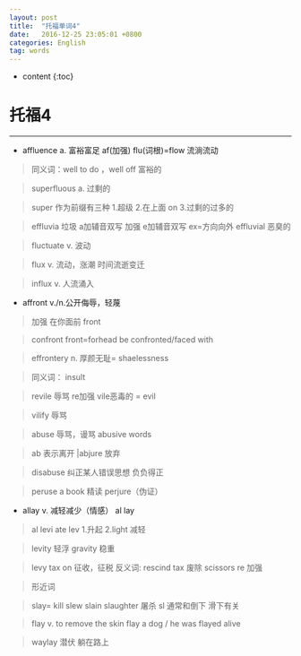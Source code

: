```yaml
---
layout: post
title:  "托福单词4"
date:   2016-12-25 23:05:01 +0800
categories: English
tag: words
---
```


* content
{:toc}






# 托福4


---

* affluence  a. 富裕富足 af(加强) flu(词根)=flow 流淌流动
    
> 同义词：well to do ，well off 富裕的

> superfluous a. 过剩的 
    
> super 作为前缀有三种 1.超级 2.在上面 on 3.过剩的过多的  
    
> effluvia  垃圾  a加辅音双写 加强  e加辅音双写 ex=方向向外  effluvial 恶臭的

> fluctuate v. 波动

> flux v. 流动，涨潮 时间流逝变迁

> influx v. 人流涌入

* affront v./n.公开侮辱，轻蔑

> 加强  在你面前 front

> confront    front=forhead  be confronted/faced with

> effrontery  n. 厚颜无耻= shaelessness

> 同义词： insult

> revile 辱骂  re加强    vile恶毒的 = evil 

> vilify  辱骂

> abuse 辱骂，谩骂   abusive words

>  ab 表示离开      |abjure 放弃

> disabuse 纠正某人错误思想   负负得正

> peruse a book  精读   perjure（伪证）

* allay v. 减轻减少（情感）  al  lay  

> al levi ate    lev 1.升起 2.light 减轻

> levity 轻浮  gravity 稳重

> levy tax on 征收，征税 反义词: rescind tax 废除 scissors re 加强

> 形近词

> slay= kill   slew slain   slaughter 屠杀  sl 通常和倒下 滑下有关

> flay v.  to remove the skin  flay a dog / he was flayed alive

> waylay 潜伏  躺在路上



